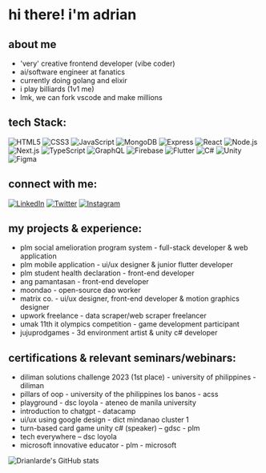 # hi there! i'm adrian

## about me
- 'very' creative frontend developer (vibe coder)
- ai/software engineer at fanatics
- currently doing golang and elixir
- i play billiards (1v1 me)
- lmk, we can fork vscode and make millions

## tech Stack:

![HTML5](https://img.shields.io/badge/HTML5-E34F26?style=flat-square&logo=html5&logoColor=white)
![CSS3](https://img.shields.io/badge/CSS3-1572B6?style=flat-square&logo=css3&logoColor=white)
![JavaScript](https://img.shields.io/badge/JavaScript-F7DF1E?style=flat-square&logo=javascript&logoColor=black)
![MongoDB](https://img.shields.io/badge/MongoDB-4EA94B?style=flat-square&logo=mongodb&logoColor=white)
![Express](https://img.shields.io/badge/Express-000000?style=flat-square&logo=express&logoColor=white)
![React](https://img.shields.io/badge/React-61DAFB?style=flat-square&logo=react&logoColor=black)
![Node.js](https://img.shields.io/badge/Node.js-339933?style=flat-square&logo=node-dot-js&logoColor=white)
![Next.js](https://img.shields.io/badge/Next.js-000000?style=flat-square&logo=next-dot-js&logoColor=white)
![TypeScript](https://img.shields.io/badge/TypeScript-3178C6?style=flat-square&logo=typescript&logoColor=white)
![GraphQL](https://img.shields.io/badge/GraphQL-E434AA?style=flat-square&logo=graphql&logoColor=white)
![Firebase](https://img.shields.io/badge/Firebase-FFCA28?style=flat-square&logo=firebase&logoColor=black)
![Flutter](https://img.shields.io/badge/Flutter-02569B?style=flat-square&logo=flutter&logoColor=white)
![C#](https://img.shields.io/badge/C%23-239120?style=flat-square&logo=c-sharp&logoColor=white)
![Unity](https://img.shields.io/badge/Unity-000000?style=flat-square&logo=unity&logoColor=white)
![Figma](https://img.shields.io/badge/Figma-F24E1E?style=flat-square&logo=figma&logoColor=white)

## connect with me:

[![LinkedIn](https://img.shields.io/badge/LinkedIn-0077B5?style=flat-square&logo=linkedin&logoColor=white)](https://www.linkedin.com/in/drianlarde/)
[![Twitter](https://img.shields.io/badge/Twitter-1DA1F2?style=flat-square&logo=twitter&logoColor=white)](https://twitter.com/drianlarde_alt)
[![Instagram](https://img.shields.io/badge/Instagram-E4405F?style=flat-square&logo=instagram&logoColor=white)](https://www.instagram.com/eydiwowers/)

## my projects & experience:

* plm social amelioration program system - full-stack developer & web application
* plm mobile application - ui/ux designer & junior flutter developer
* plm student health declaration - front-end developer
* ang pamantasan - front-end developer
* moondao - open-source dao worker
* matrix co. - ui/ux designer, front-end developer & motion graphics designer
* upwork freelance - data scraper/web scraper freelancer
* umak 11th it olympics competition - game development participant
* jujuprodgames - 3d environment artist & unity c# developer

## certifications & relevant seminars/webinars:

* diliman solutions challenge 2023 (1st place) - university of philippines - diliman
* pillars of oop - university of the philippines los banos - acss
* playground - dsc loyola - ateneo de manila university
* introduction to chatgpt - datacamp
* ui/ux using google design - dict mindanao cluster 1
* turn-based card game unity c# (speaker) – gdsc - plm
* tech everywhere – dsc loyola
* microsoft innovative educator - plm - microsoft

![Drianlarde's GitHub stats](https://github-readme-stats.vercel.app/api?username=drianlarde&show_icons=true&theme=tokyonight)
